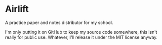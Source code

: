 # Airlift
A practice paper and notes distributor for my school.

I'm only putting it on GitHub to keep my source code somewhere, this isn't really for public use. Whatever, I'll release it under the MIT license anyway.
